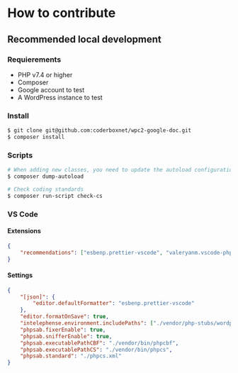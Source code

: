 # How to contribute

## Recommended local development

### Requierements

- PHP v7.4 or higher
- Composer
- Google account to test
- A WordPress instance to test

### Install

```bash
$ git clone git@github.com:coderboxnet/wpc2-google-doc.git
$ composer install
```

### Scripts

```bash
# When adding new classes, you need to update the autoload configuration
$ composer dump-autoload

# Check coding standards
$ composer run-script check-cs
```

### VS Code

#### Extensions

```json
{
	"recommendations": ["esbenp.prettier-vscode", "valeryanm.vscode-phpsab", "bmewburn.vscode-intelephense-client"]
}
```

#### Settings

```json
{
	"[json]": {
		"editor.defaultFormatter": "esbenp.prettier-vscode"
	},
	"editor.formatOnSave": true,
	"intelephense.environment.includePaths": ["./vendor/php-stubs/wordpress-stubs"],
	"phpsab.fixerEnable": true,
	"phpsab.snifferEnable": true,
	"phpsab.executablePathCBF": "./vendor/bin/phpcbf",
	"phpsab.executablePathCS": "./vendor/bin/phpcs",
	"phpsab.standard": "./phpcs.xml"
}
```
